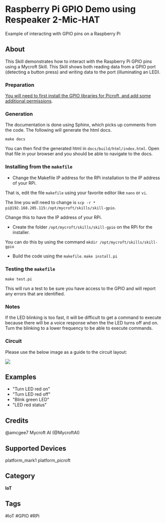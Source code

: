 # Raspberry Pi GPIO Demo using Respeaker 2-Mic-HAT
Example of interacting with GPIO pins on a Raspberry Pi

## About 
This Skill demonstrates how to interact with the Raspberry Pi GPIO pins using a Mycroft Skill. This Skill shows both reading data from a GPIO port (detecting a button press) and writing data to the port (illuminating an LED). 

### Preparation

[You will need to first install the GPIO libraries for Picroft, and add some additional permissions](https://mycroft.ai/documentation/picroft/#using-the-gpio-pins-on-the-raspberry-pi-3).

### Generation

The documentation is done using Sphinx, which picks up comments from the code.  The following will generate the html docs.

```make docs```

You can then find the generated html in ```docs/build/html/index.html```.  Open that file in your browser and you should be able to navigate to the docs.

### Installing from the `makefile`

* Change the Makefile IP address for the RPi installation to the IP address of your RPi. 

That is, edit the file `makefile` using your favorite editor like `nano` or `vi`. 

The line you will need to change is `scp -r * pi@192.168.205.115:/opt/mycroft/skills/skill-gpio`. 

Change this to have the IP address of your RPi. 

* Create the folder ```/opt/mycroft/skills/skill-gpio``` on the RPi for the installer. 

You can do this by using the command `mkdir /opt/mycroft/skills/skill-gpio`

* Build the code using the `makefile`.  ```make install.pi```

### Testing the `makefile`

```make test.pi```

This will run a test to be sure you have access to the GPIO and will report any errors that are identified. 

### Notes

If the LED blinking is too fast, it will be difficult to get a command to execute because there will be a voice response when the the LED turns off and on. Turn the blinking to a lower frequency to be able to execute commands. 

### Circuit
Please use the below image as a guide to the circuit layout: 

![](https://github.com/MycroftAI/picroft_example_skill_gpio/blob/master/IMG_20170706_153744.jpg)

## Examples 
* "Turn LED red on"
* "Turn LED red off"
* "Blink green LED"
* "LED red status"

## Credits 
@amcgee7
Mycroft AI (@MycroftAI)

## Supported Devices 
platform_mark1 platform_picroft 

## Category
**IoT**

## Tags
#IoT
#GPIO
#RPi
